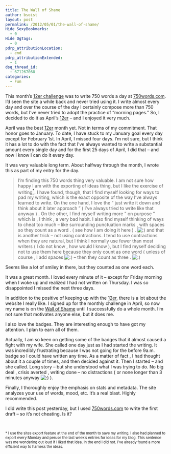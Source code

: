 ```yaml
---
title: The Wall of Shame
author: bsoist
layout: post
permalink: /2012/05/01/the-wall-of-shame/
Hide SexyBookmarks:
  - 0
Hide OgTags:
  - 0
pdrp_attributionLocation:
  - end
pdrp_attributionExtended:
  - 1
dsq_thread_id:
  - 671267068
categories:
  - Fun
---
```

This month&#8217;s [12er challenge][1] was to write 750 words a day at [750words.com][2]. I&#8217;d seen the site a while back and never tried using it. I write almost every day and over the course of the day I certainly compose more than 750 words, but I&#8217;ve never tried to adopt the practice of &#8220;morning pages.&#8221; So, I decided to do it as April&#8217;s [12er][1] &#8211; and I enjoyed it very much.

April was the best [12er][1] month yet. Not in terms of my commitment. That honor goes to January. To date, I have stuck to my January goal every day except for February 1st. In April, I missed four days. I&#8217;m not sure, but I think it has a lot to do with the fact that I&#8217;ve always wanted to write a substantial amount every single day and for the first 25 days of April, I did that &#8211; and now I know I can do it every day. 

It was very valuable long term. About halfway through the month, I wrote this as part of my entry for the day.

> I&#8217;m finding this 750 words thing very valuable. I am not sure how happy I am with the exporting of ideas thing, but I like the exercise of writing[<sup>*</sup>][3]. I have found, though, that I find myself looking for ways to pad my writing, which is the exact opposite of the way I&#8217;ve always learned to write. On the one hand, I love the &#8221; just write it down and think about it later approach &#8221; ( I&#8217;ve always tried to write like that anyway ) . On the other, I find myself writing more &#8221; on purpose &#8221; which is , I think , a very bad habit. I also find myself thinking of ways to cheat too much &#8211; like surrounding punctuation marks , with spaces so they count as a word . ( see how I am doing it here ) . <img src='http://archive.whsjr.soistmann.com/oped/wp-includes/images/smilies/icon_smile.gif' alt=':)' class='wp-smiley' /> and that is another trick &#8211; not using contractions. I tend to use contractions when they are natural, but I think I normally use fewer than most writers ( I do not know , how would I know ), but I find myself deciding not to use them here because they only count as one word ( unless of course , I add spaces <img src='http://archive.whsjr.soistmann.com/oped/wp-includes/images/smilies/icon_smile.gif' alt=':)' class='wp-smiley' /> &#8211; then they count as three . <img src='http://archive.whsjr.soistmann.com/oped/wp-includes/images/smilies/icon_smile.gif' alt=':)' class='wp-smiley' /> 

Seems like a lot of smiley in there, but they counted as one word each. 

It was a great month. I loved every minute of it &#8211; except for Friday morning when I woke up and realized I had not written on Thursday. I was so disappointed I missed the next three days. 

In addition to the positive of keeping up with the [12er][1], there is a lot about the website I really like. I signed up for the monthly challenge in April, so now my name is on the [Wall of Shame][4] until I successfully do a whole month. I&#8217;m not sure that motivates anyone else, but it does me.

I also love the badges. They are interesting enough to have got my attention. I plan to earn all of them.

Actually, I am so keen on getting some of the badges that it almost caused a fight with my wife. She called one day just as I had started the writing. It was incredibly frustrating because I was not going for the before 9a.m. badge so I could have written any time. As a matter of fact , I had thought about it a couple of times, and then decided against it. Then I started &#8211; and she called. Long story &#8211; but she understood what I was trying to do. No big deal , crisis averted , writing done &#8211; no distractions ( or none longer than 3 minutes anyway <img src='http://archive.whsjr.soistmann.com/oped/wp-includes/images/smilies/icon_smile.gif' alt=':)' class='wp-smiley' /> ).

Finally, I thoroughly enjoy the emphasis on stats and metadata. The site analyzes your use of words, mood, etc. It&#8217;s a real blast. Highly recommended.

I did write this post yesterday, but I used [750words.com][2] to write the first draft &#8211; so it&#8217;s not cheating. Is it?

<a name="note">&nbsp;</a>

<p style="font-size:0.8em;">
  *&nbsp;I use the sites export feature at the end of the month to save my writing. I also had planned to export every Monday and peruse the last week&#8217;s entries for ideas for my blog. This sentence was me wondering out loud if I liked that idea. In the end I did not. I&#8217;ve already found a more efficient way to harness the ideas.
</p>

 [1]: http://whsjr.soistmann.com/oped/2012/01/05/2011-resolutions/
 [2]: http://750words.com/
 [3]: #note
 [4]: http://750words.com/one_month/wall_of_shame